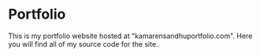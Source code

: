 # Portfolio

This is my portfolio website hosted at "kamarensandhuportfolio.com". Here you will find all of my source code for the site.